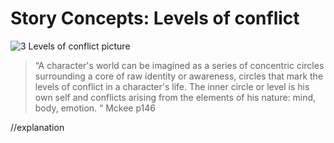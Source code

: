 # Story Concepts: Levels of conflict 

![3 Levels of conflict picture]()

>“A character's world can be imagined as a series of concentric circles surrounding a core of raw identity or awareness, circles that mark the levels of conflict in a character's life. The inner circle or level is his own self and conflicts arising from the elements of his nature: mind, body, emotion. “
Mckee p146


//explanation




